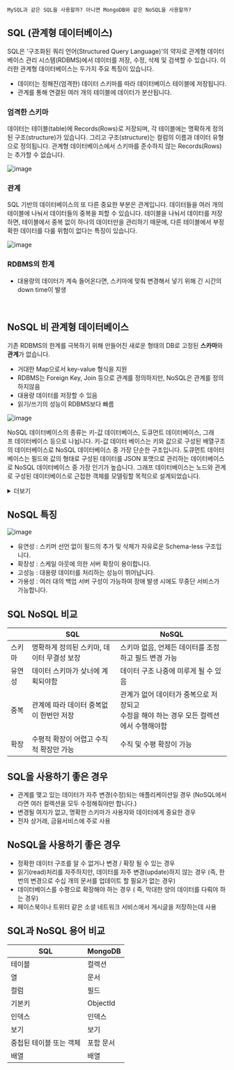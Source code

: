 ```
MySQL과 같은 SQL을 사용할까? 아니면 MongoDB와 같은 NoSQL을 사용할까?
```

## **SQL (관계형 데이터베이스)**

SQL은 '구조화된 쿼리 언어(Structured Query Language)'의 약자로 관계형 데이터베이스 관리 시스템(RDBMS)에서 데이터를 저장, 수정, 삭제 및 검색할 수 있습니다. 이러한 관계형 데이터베이스는 두가지 주요 특징이 있습니다.

-   데이터는 정해진(엄격한) 데이터 스키마를 따라 데이터베이스 테이블에 저장됩니다.
-   관계를 통해 연결된 여러 개의 테이블에 데이터가 분산됩니다.

### **엄격한 스키마**

데이터는 테이블(table)에 Records(Rows)로 저장되며, 각 테이블에는 명확하게 정의된 구조(structure)가 있습니다. 그리고 구조(structure)는 컬럼의 이름과 데이터 유형으로 정의됩니다. 관계형 데이터베이스에서 스키마를 준수하지 않는 Records(Rows)는 추가할 수 없습니다.

![image](https://user-images.githubusercontent.com/67899393/180328830-fe590585-0c58-4854-b522-b3611023fa39.png)

### **관계**

SQL 기반의 데이터베이스의 또 다른 중요한 부분은 관계입니다. 데이터들을 여러 개의 테이블에 나눠서 데이터들의 중복을 피할 수 있습니다. 테이블을 나눠서 데이터를 저장하면, 테이블에서 중복 없이 하나의 데이터만을 관리하기 때문에, 다른 테이블에서 부정확한 데이터를 다룰 위험이 없다는 특징이 있습니다. 

![image](https://user-images.githubusercontent.com/67899393/180328866-3f437e35-dfbe-440f-9eb3-05a661d3e5b0.png)


### RDBMS의 한계

-   대용량의 데이터가 계속 들어온다면, 스키마에 맞춰 변경해서 넣기 위해 긴 시간의 down time이 발생

<br>

## ****NoSQL 비 관계형 데이터베이스****

기존 RDBMS의 한계를 극복하기 위해 만들어진 새로운 형태의 DB로 고정된 **스카마**와 **관계**가 없습니다.

-   거대한 Map으로서 key-value 형식을 지원
-   RDBMS는 Foreign Key, Join 등으로 관계를 정의하지만, NoSQL은 관계를 정의하지않음
-   대용량 데이터를 저장할 수 있음
-   읽기/쓰기의 성능이 RDBMS보다 빠름

![image](https://user-images.githubusercontent.com/67899393/180328899-42680176-c805-41cb-8ce6-b25ace448e7a.png)


NoSQL 데이터베이스의 종류는 키-값 데이터베이스, 도큐먼트 데이터베이스, 그래프 데이터베이스 등으로 나뉩니다. 키-값 데이터 베이스는 키와 값으로 구성된 배열구조의 데이터베이스로 NoSQL 데이터베이스 중 가장 단순한 구조입니다. 도큐먼트 데이터베이스는 필드와 값의 형태로 구성된 데이터를 JSON 포맷으로 관리하는 데이터베이스로 NoSQL 데이터베이스 중 가장 인기가 높습니다. 그래프 데이터베이스는 노드와 관계로 구성된 데이터베이스로 근접한 객체를 모델링할 목적으로 설계되었습니다. 

<details>
<summary>더보기</summary>
<div markdown="1">

### NoSQL 데이터 모델분류

#### **1) Key/Value Database : Redis, Oracle Coherence**

-   단순한 저장구조를 가지며, 복잡한 조회 연산을 지원하지 않음
-   고속 읽기와 쓰기에 최적화된 경우가 많음
-   메모리를 저장소로 쓰는 경우, 아주 빠른 get과 put을 지원
-   Value는 문자열이나 정수와 같은 원시 타입이 들어갈 수 있고, 또 다른 key/value가 들어갈 수도 있음. ( Column Family )

#### **2) Big Table Database (Ordered Key/Value) : Hbase, Cassandra**

-   key/value store와 데이터 저장 방식은 동일
-   보통의 NoSQL은 order by같은 정렬기능을 제공하지 않지만, 이 모델은 내부적으로 key를 정렬
-   날짜나 선착순으로 정렬해서 보여줄 때 유용

#### **3) Document Database : MongoDB, CouchDB, Riak**

-   key/value store의 확장된 형태로, value에 Document라는 타입을 저장 (Document : XML, JSON, YAML 등)
-   복잡한 데이터 구조 표현 가능
-   Document id 또는 속성값 기준으로 인덱스를 생성
-   key값의 range에 대한 효율적인 연산이 가능해지므로 이에 대한 쿼리를 제공
-   Sorting, Join, Grouping등이 가능
-   쿼리 처리에 있어서 데이터를 파싱해서 연산해야 하므로 overhead가 key-value 모델보다 큼
-   B트리 인덱스를 사용하여 2차 인덱스를 생성 > B트리는 크기가 커질 수록 insert, delete의 성능이 떨어짐 (읽기/쓰기 비율이 7:3일 때 더 좋은 성능을 보임)
-   B트리 특성 때문에 자주 변하지 않는 정보를 저장하고 조회하는데 적합 (로그, 타임라인, 채팅로그 등)

#### **4) Graph Database : Sones, AllegroGraph, neo4j**

-   node들과 relationship들로 구성된 개념
-   key/value store방식이며 모든 노드는 끊기지 않고 연결되어 있어야함
-   relationship은 direction, type, start node, end node에 대한 속성등을 가짐

</div>
</details>



## ****NoSQL 특징****

![image](https://user-images.githubusercontent.com/67899393/180328919-65cacf2e-9ee0-4fc0-8cf9-fb7d2a34dfd7.png)

-   유연성 : 스키머 선언 없이 필드의 추가 및 삭제가 자유로운 Schema-less 구조입니다.
-   확장성 : 스케일 아웃에 의한 서버 확장이 용이합니다.
-   고성능 : 대용량 데이터를 처리하는 성능이 뛰어납니다.
-   가용성 : 여러 대의 백업 서버 구성이 가능하여 장애 발생 시에도 무중단 서비스가 가능합니다.

## SQL NoSQL 비교

|   | SQL | NoSQL |
| ----- | -------- | -------- |
| 스키마 | 명확하게 정의된 스키마, 데이터 무결성 보장 | 스키마 없음, 언제든 데이터를 조정하고 필드 변경 가능 |
| 유연성 | 데이터 스키마가 샂너에 계획되야함 | 데이터 구조 나중에 미루게 될 수 있음 |
| 중복 | 관계에 따라 데이터 중복없이 한번만 저장 | 관계가 없어 데이터가 중복으로 저장되고<br>수정을 해야 하는 경우 모든 컬렉션에서 수행해야함 |
| 확장 | 수평적 확장이 어렵고 수직적 확장만 가능 | 수직 및 수평 확장이 가능 |

## SQL을 사용하기 좋은 경우

-   관계를 맺고 있는 데이터가 자주 변경(수정)되는 애플리케이션일 경우 (NoSQL에서라면 여러 컬렉션을 모두 수정해줘야만 합니다.)
-   변경될 여지가 없고, 명확한 스키마가 사용자와 데이터에게 중요한 경우
-   전자 상거래, 금융서비스에 주로 사용

## NoSQL을 사용하기 좋은 경우

-   정확한 데이터 구조를 알 수 없거나 변경 / 확장 될 수 있는 경우
-   읽기(read)처리를 자주하지만, 데이터를 자주 변경(update)하지 않는 경우 (즉, 한번의 변경으로 수십 개의 문서를 업데이트 할 필요가 없는 경우)
-   데이터베이스를 수평으로 확장해야 하는 경우 ( 즉, 막대한 양의 데이터를 다뤄야 하는 경우)
-   페이스북이나 트위터 같은 소셜 네트워크 서비스에서 게시글을 저장하는데 사용

## SQL과 NoSQL 용어 비교

| SQL | MongoDB |
| --- | --- |
| 테이블 | 컬렉션 |
| 열 | 문서 |
| 컬럼 | 필드 |
| 기본키 | ObjectId |
| 인덱스 | 인덱스 |
| 보기 | 보기 |
| 중첩된 테이블 또는 객체 | 포함 문서 |
| 배열 | 배열 |
